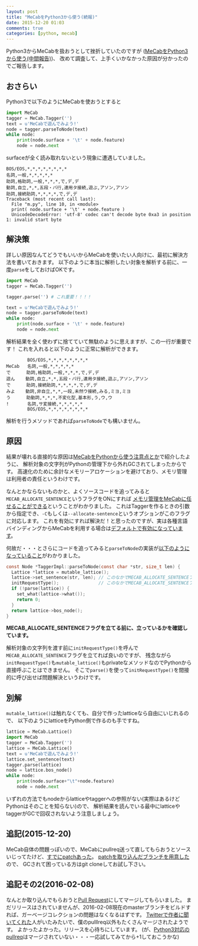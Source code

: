 ```yaml
---
layout: post
title: "MeCabをPython3から使う(続報)"
date: 2015-12-20 01:03
comments: true
categories: [python, mecab]
---
```


Python3からMeCabを扱おうとして挫折していたのですが
([MeCabをPython3から使う(中間報告)](http://shogo82148.github.io/blog/2015/06/02/mecab-in-python3/))、
改めて調査して、上手くいかなかった原因が分かったのでご報告します。

<!-- More -->

## おさらい

Python3で以下のようにMeCabを使おうとすると

``` python
import MeCab
tagger = MeCab.Tagger('')
text = u'MeCabで遊んでみよう!'
node = tagger.parseToNode(text)
while node:
    print(node.surface + '\t' + node.feature)
    node = node.next
```

surfaceが全く読み取れないという現象に遭遇していました。

``` plain
BOS/EOS,*,*,*,*,*,*,*,*
名詞,一般,*,*,*,*,*
助詞,格助詞,一般,*,*,*,で,デ,デ
動詞,自立,*,*,五段・バ行,連用タ接続,遊ぶ,アソン,アソン
助詞,接続助詞,*,*,*,*,で,デ,デ
Traceback (most recent call last):
  File "m.py", line 10, in <module>
  print( node.surface + '\t' + node.feature )
  UnicodeDecodeError: 'utf-8' codec can't decode byte 0xa3 in position 1: invalid start byte
```

## 解決策

詳しい原因なんてどうでもいいからMeCabを使いたい人向けに、最初に解決方法を書いておきます。
以下のように本当に解析したい対象を解析する前に、一度`parse`をしておけばOKです。

``` python
import MeCab
tagger = MeCab.Tagger('')

tagger.parse('') # これ重要！！！！

text = u'MeCabで遊んでみよう!'
node = tagger.parseToNode(text)
while node:
    print(node.surface + '\t' + node.feature)
    node = node.next
```

解析結果を全く使わずに捨てていて無駄のように思えますが、この一行が重要です！
これを入れると以下のように正常に解析ができます。

``` plain
        BOS/EOS,*,*,*,*,*,*,*,*
MeCab   名詞,一般,*,*,*,*,*
で      助詞,格助詞,一般,*,*,*,で,デ,デ
遊ん    動詞,自立,*,*,五段・バ行,連用タ接続,遊ぶ,アソン,アソン
で      助詞,接続助詞,*,*,*,*,で,デ,デ
みよ    動詞,非自立,*,*,一段,未然ウ接続,みる,ミヨ,ミヨ
う      助動詞,*,*,*,不変化型,基本形,う,ウ,ウ
!       名詞,サ変接続,*,*,*,*,*
        BOS/EOS,*,*,*,*,*,*,*,*
```

解析を行うメソッドであれば`parseToNode`でも構いません。


## 原因

結果が壊れる直接的な原因は[MeCabをPythonから使う注意点とか](http://shogo82148.github.io/blog/2012/12/15/mecab-python/)で紹介したように、
解析対象の文字列がPythonの管理下から外れGCされてしまったからです。
高速化のために余計なメモリーアロケーションを避けており、メモリ管理は利用者の責任というわけです。

なんとかならないものかと、よくソースコードを追ってみると`MECAB_ALLOCATE_SENTENCE`というフラグをONにすれば
[メモリ管理をMeCabに任せることができる](https://github.com/taku910/mecab/blob/6b392e3960a4f5562e18742cb390ae1e22353d2a/mecab/src/tagger.cpp#L769-L775)ということがわかりました。
これはTaggerを作るときの引数から指定でき、`-C`もしくは`--allocate-sentence`というオプションがこのフラグに対応します。
これを有効にすれば解決だ！と思ったのですが、実は各種言語バインディングからMeCabを利用する場合は[デフォルトで有効になっています](https://github.com/taku910/mecab/blob/6b392e3960a4f5562e18742cb390ae1e22353d2a/mecab/swig/MeCab.i#L102)。

何故だ・・・とさらにコードを追ってみると`parseToNode`の実装が[以下のようになっていること](https://github.com/taku910/mecab/blob/6b392e3960a4f5562e18742cb390ae1e22353d2a/mecab/src/tagger.cpp#L602-L611)がわかりました。

``` c
const Node *TaggerImpl::parseToNode(const char *str, size_t len) {
  Lattice *lattice = mutable_lattice();
  lattice->set_sentence(str, len); // このなかでMECAB_ALLOCATE_SENTENCEフラグが立ってるか確認している
  initRequestType();               // このなかでMECAB_ALLOCATE_SENTENCEフラグを立ててる
  if (!parse(lattice)) {
    set_what(lattice->what());
    return 0;
  }
  return lattice->bos_node();
}
```

**MECAB_ALLOCATE_SENTENCEフラグを立てる前に、立っているかを確認しています。**

解析対象の文字列を渡す前に`initRequestType()`を呼んで`MECAB_ALLOCATE_SENTENCE`フラグを立てれば良いのですが、
残念ながら`initRequestType()`も`mutable_lattice()`もprivateなメソッドなのでPythonから直接呼ぶことはできません。
そこで`parse()`を使って`initRequestType()`を間接的に呼び出せば問題解決というわけです。


## 別解

`mutable_lattice()`は触れなくても、自分で作ったlatticeなら自由にいじれるので、
以下のようにlatticeをPython側で作るのも手ですね。

``` python
lattice = MeCab.Lattice()
import MeCab
tagger = MeCab.Tagger('')
lattice = MeCab.Lattice()
text = u'MeCabで遊んでみよう!'
lattice.set_sentence(text)
tagger.parse(lattice)
node = lattice.bos_node()
while node:
    print(node.surface+"\t"+node.feature)
    node = node.next
```

いずれの方法でもnodeからlatticeやtaggerへの参照がない(実際はあるけどPythonはそのことを知らない)ので、
解析結果を読んでいる最中にlatticeやtaggerがGCで回収されないよう注意しましょう。


## 追記(2015-12-20)

MeCab自体の問題っぽいので、MeCabにpullreq送って直してもらおうとソースいじってたけど、[すでにpatchあった](https://github.com/taku910/mecab/issues/5)。
[patchを取り込んだブランチを用意した](https://github.com/taku910/mecab/compare/master...shogo82148:request-type)ので、
GCされて困っている方はgit cloneしてお試し下さい。


## 追記その2(2016-02-08)

なんとか取り込んでもらおうと[Pull Request](https://github.com/taku910/mecab/pull/24)にしてマージしてもらいました。
まだリリースはされていませんが、2016-02-08現在のmasterブランチをビルドすれば、ガーベージコレクションの問題はなくなるはずです。
[Twitterで作者に聞いてくれた](https://twitter.com/chezou/status/696306806394474496)人がいたみたいで、僕のpulllreq以外もたくさんマージされたようです。
よかったよかった。リリースを心待ちにしています。
(が、[Python3対応のpullreq](https://github.com/taku910/mecab/pull/16)はマージされていない・・・一応試してみてから+1しておこうかな)
